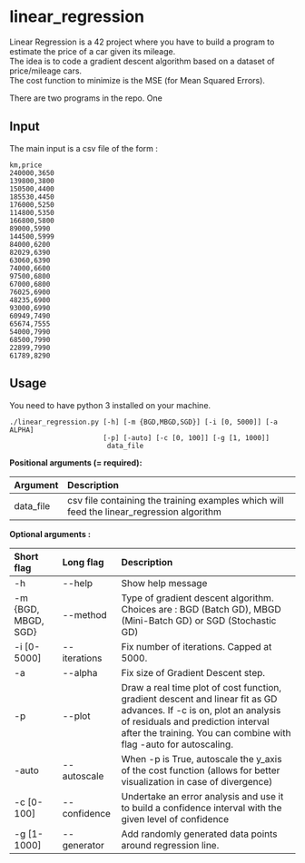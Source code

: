 # linear_regression

Linear Regression is a 42 project where you have to build a program to estimate the price of a car given its mileage.  
The idea is to code a gradient descent algorithm based on a dataset of price/mileage cars.  
The cost function to minimize is the MSE (for Mean Squared Errors).

There are two programs in the repo. One 

## Input

The main input is a csv file of the form :

```
km,price
240000,3650
139800,3800
150500,4400
185530,4450
176000,5250
114800,5350
166800,5800
89000,5990
144500,5999
84000,6200
82029,6390
63060,6390
74000,6600
97500,6800
67000,6800
76025,6900
48235,6900
93000,6990
60949,7490
65674,7555
54000,7990
68500,7990
22899,7990
61789,8290
```

## Usage

You need to have python 3 installed on your machine.

```
./linear_regression.py [-h] [-m {BGD,MBGD,SGD}] [-i [0, 5000]] [-a ALPHA]
                       [-p] [-auto] [-c [0, 100]] [-g [1, 1000]]
                        data_file
```

**Positional arguments (= required):**

Argument         | Description              
:----------------|:-----------------------
data_file        | csv file containing the training examples which will feed the linear_regression algorithm|
  

**Optional arguments :**

|Short flag            | Long flag              | Description             |
:----------------------|:-----------------------| :-----------------------|
  -h                   | --help                 | Show help message
  -m {BGD, MBGD, SGD}  | --method             | Type of gradient descent algorithm. Choices are  : BGD (Batch GD), MBGD (Mini-Batch GD) or SGD (Stochastic GD)
  -i   [0-5000]        | --iterations           | Fix number of iterations. Capped at 5000.
  -a                   | --alpha                | Fix size of Gradient Descent step.
  -p                   | --plot                 | Draw a real time plot of cost function, gradient descent and linear fit as GD advances. If -c is on, plot an analysis of residuals and prediction interval after the training. You can combine with flag -auto for autoscaling.
  -auto                | --autoscale            | When -p is True, autoscale the y_axis of the cost function (allows for better visualization in case of divergence)
  -c [0-100]           | --confidence           | Undertake an error analysis and use it to build a confidence interval with the given level of confidence
  -g [1-1000]          | --generator            | Add randomly generated data points around regression line.
  
  





